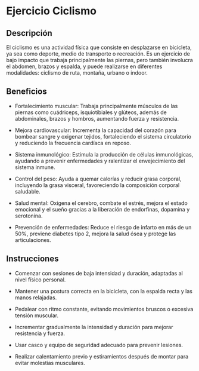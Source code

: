 # Ejercicio Ciclismo

## Descripción
El ciclismo es una actividad física que consiste en desplazarse en bicicleta, ya sea como deporte, medio de transporte o recreación. Es un ejercicio de bajo impacto que trabaja principalmente las piernas, pero también involucra el abdomen, brazos y espalda, y puede realizarse en diferentes modalidades: ciclismo de ruta, montaña, urbano o indoor.

## Beneficios

+ Fortalecimiento muscular: Trabaja principalmente músculos de las piernas como cuádriceps, isquiotibiales y glúteos, además de abdominales, brazos y hombros, aumentando fuerza y resistencia.

+ Mejora cardiovascular: Incrementa la capacidad del corazón para bombear sangre y oxigenar tejidos, fortaleciendo el sistema circulatorio y reduciendo la frecuencia cardíaca en reposo.

+ Sistema inmunológico: Estimula la producción de células inmunológicas, ayudando a prevenir enfermedades y ralentizar el envejecimiento del sistema inmune.

+ Control del peso: Ayuda a quemar calorías y reducir grasa corporal, incluyendo la grasa visceral, favoreciendo la composición corporal saludable.

+ Salud mental: Oxigena el cerebro, combate el estrés, mejora el estado emocional y el sueño gracias a la liberación de endorfinas, dopamina y serotonina.

+ Prevención de enfermedades: Reduce el riesgo de infarto en más de un 50%, previene diabetes tipo 2, mejora la salud ósea y protege las articulaciones.

## Instrucciones
+ Comenzar con sesiones de baja intensidad y duración, adaptadas al nivel físico personal.

+ Mantener una postura correcta en la bicicleta, con la espalda recta y las manos relajadas.

+ Pedalear con ritmo constante, evitando movimientos bruscos o excesiva tensión muscular.

+ Incrementar gradualmente la intensidad y duración para mejorar resistencia y fuerza.

+ Usar casco y equipo de seguridad adecuado para prevenir lesiones.

+ Realizar calentamiento previo y estiramientos después de montar para evitar molestias musculares.